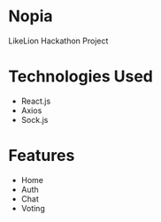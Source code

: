# Nopia

LikeLion Hackathon Project

# Technologies Used
- React.js
- Axios
- Sock.js

# Features
- Home
- Auth
- Chat
- Voting
